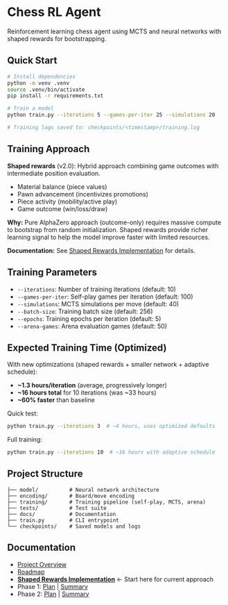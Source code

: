# Chess RL Agent

Reinforcement learning chess agent using MCTS and neural networks with shaped rewards for bootstrapping.

## Quick Start

```bash
# Install dependencies
python -m venv .venv
source .venv/bin/activate
pip install -r requirements.txt

# Train a model
python train.py --iterations 5 --games-per-iter 25 --simulations 20

# Training logs saved to: checkpoints/<timestamp>/training.log
```

## Training Approach

**Shaped rewards** (v2.0): Hybrid approach combining game outcomes with intermediate position evaluation.

- Material balance (piece values)
- Pawn advancement (incentivizes promotions)
- Piece activity (mobility/active play)
- Game outcome (win/loss/draw)

**Why:** Pure AlphaZero approach (outcome-only) requires massive compute to bootstrap from random initialization. Shaped rewards provide richer learning signal to help the model improve faster with limited resources.

**Documentation:** See [Shaped Rewards Implementation](docs/shaped_rewards_implementation.md) for details.

## Training Parameters

- `--iterations`: Number of training iterations (default: 10)
- `--games-per-iter`: Self-play games per iteration (default: 100)
- `--simulations`: MCTS simulations per move (default: 40)
- `--batch-size`: Training batch size (default: 256)
- `--epochs`: Training epochs per iteration (default: 5)
- `--arena-games`: Arena evaluation games (default: 50)

## Expected Training Time (Optimized)

With new optimizations (shaped rewards + smaller network + adaptive schedule):
- **~1.3 hours/iteration** (average, progressively longer)
- **~16 hours total** for 10 iterations (was ~33 hours)
- **~60% faster** than baseline

Quick test:
```bash
python train.py --iterations 3  # ~4 hours, uses optimized defaults
```

Full training:
```bash
python train.py --iterations 10  # ~16 hours with adaptive schedule
```

## Project Structure

```
├── model/          # Neural network architecture
├── encoding/       # Board/move encoding
├── training/       # Training pipeline (self-play, MCTS, arena)
├── tests/          # Test suite
├── docs/           # Documentation
├── train.py        # CLI entrypoint
└── checkpoints/    # Saved models and logs
```

## Documentation

- [Project Overview](docs/project_description.md)
- [Roadmap](docs/roadmap.md)
- **[Shaped Rewards Implementation](docs/shaped_rewards_implementation.md)** ← Start here for current approach
- Phase 1: [Plan](docs/phase1_implementation_plan.md) | [Summary](docs/phase1_completion_summary.md)
- Phase 2: [Plan](docs/phase2_implementation_plan.md) | [Summary](docs/phase2_completion_summary.md)
